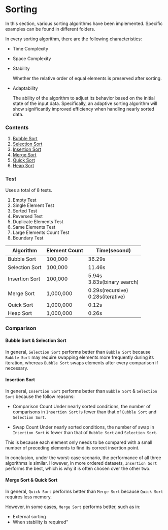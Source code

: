 # Sorting

In this section, various sorting algorithms have been implemented. Specific examples can be found in different folders.

In every sorting algorithm, there are the following characteristics:
- Time Complexity

- Space Complexity

- Stability

	Whether the relative order of equal elements is preserved after sorting.
- Adaptability

	The ability of the algorithm to adjust its behavior based on the initial state of the input data. Specifically, an adaptive sorting algorithm will show significantly improved efficiency when handling nearly sorted data.

### Contents

1. [Bubble Sort](bubble-sort/)
2. [Selection Sort](selection-sort/)
3. [Insertion Sort](insertion-sort/)
4. [Merge Sort](merge-sort/)
5. [Quick Sort](quick-sort/)
6. [Heap Sort](heap-sort/)

### Test
Uses a total of 8 tests.
1. Empty Test
2. Single Element Test
3. Sorted Test
4. Reversed Test
5. Duplicate Elements Test
6. Same Elements Test
7. Large Elements Count Test
8. Boundary Test

|		Algorithm		| 	Element Count 	|                  Time(second) 			|
|     		-	 	    |     	  -     	|       				-			      	|
| Bubble Sort   		| 100,000   		| 36.29s 	   								|
| Selection Sort		| 100,000   		| 11.46s      								|
| Insertion Sort 		| 100,000   		| 5.94s <br> 3.83s(binary search) 			|
| Merge Sort     		| 1,000,000 		| 0.29s(recursive) <br> 0.28s(iterative)  	|
| Quick Sort     		| 1,000,000 		| 0.12s       								|
| Heap Sort 	 		| 1,000,000			| 0.26s       								|


### Comparison
#### Bubble Sort & Selection Sort
In general, `Selection Sort` performs better than `Bubble Sort` because `Bubble Sort` may require swapping elements more frequently during its iteration, whereas `Bubble Sort` swaps elements after every comparison if necessary.

#### Insertion Sort

In general, `Insertion Sort` performs better than `Bubble Sort` & `Selection Sort` because the follow reasons:
- Comparison Count
	Under nearly sorted conditions, the number of comparisons in `Insertion Sort` is fewer than that of `Bubble Sort` and `Selection Sort`.

- Swap Count
	Under nearly sorted conditions, the number of swap in `Insertion Sort` is fewer than that of `Bubble Sort` and `Selection Sort`.

This is because each element only needs to be compared with a small number of preceding elements to find its correct insertion point.

In conclusion, under the worst-case scenario, the performance of all three algorithms is similar. However, in more ordered datasets, `Insertion Sort` performs the best, which is why it is often chosen over the other two.

#### Merge Sort & Quick Sort

In general, `Quick Sort` performs better than `Merge Sort` because `Quick Sort` requires less memory.

However, in some cases, `Merge Sort` performs better, such as in:
- External sorting
- When stability is required"
